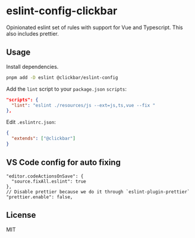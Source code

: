# eslint-config-clickbar

Opinionated eslint set of rules with support for Vue and Typescript. This also includes prettier.

## Usage

Install dependencies.

```sh
pnpm add -D eslint @clickbar/eslint-config
```

Add the `lint` script to your `package.json` `scripts`:

```json
"scripts": {
  "lint": "eslint ./resources/js --ext=js,ts,vue --fix "
},
```

Edit `.eslintrc.json`:

```json
{
  "extends": ["@clickbar"]
}
```

## VS Code config for auto fixing

```jsonc
"editor.codeActionsOnSave": {
  "source.fixAll.eslint": true
},
// Disable prettier because we do it through `eslint-plugin-prettier`
"prettier.enable": false,
```

## License

MIT
